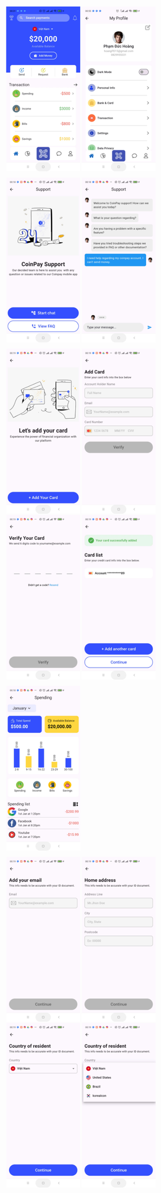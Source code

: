 <p align="start">
  <img src="assets/home.jpg" alt="Home Screen" width="200"/>
  <img src="assets/profile.jpg" alt="Profile Screen" width="200"/>
</p>
<p align="start">
  <img src="assets/sp1.jpg" alt="Home Screen" width="200"/>
  <img src="assets/sp2.jpg" alt="Profile Screen" width="200"/>
</p>
<p align="start">
  <img src="assets/card1.jpg" alt="Home Screen" width="200"/>
  <img src="assets/card2.jpg" alt="Home Screen" width="200"/>
  <img src="assets/card3.jpg" alt="Home Screen" width="200"/>
  <img src="assets/card4.jpg" alt="Home Screen" width="200"/>
</p>
<p align="start">
  <img src="assets/spendingScreen.jpg" alt="Home Screen" width="200"/>
</p>
<p align="start">
  <img src="assets/acc1.jpg" alt="Home Screen" width="200"/>
  <img src="assets/acc2.jpg" alt="Home Screen" width="200"/>
  <img src="assets/acc3.jpg" alt="Home Screen" width="200"/>
  <img src="assets/acc4.jpg" alt="Home Screen" width="200"/>
</p>
